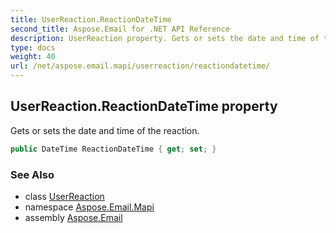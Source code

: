 ```yaml
---
title: UserReaction.ReactionDateTime
second_title: Aspose.Email for .NET API Reference
description: UserReaction property. Gets or sets the date and time of the reaction
type: docs
weight: 40
url: /net/aspose.email.mapi/userreaction/reactiondatetime/
---
```

## UserReaction.ReactionDateTime property

Gets or sets the date and time of the reaction.

```csharp
public DateTime ReactionDateTime { get; set; }
```

### See Also

* class [UserReaction](../)
* namespace [Aspose.Email.Mapi](../../userreaction/)
* assembly [Aspose.Email](../../../)


